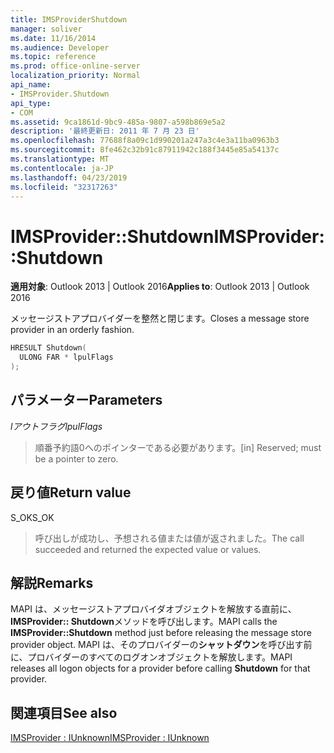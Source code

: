 ```yaml
---
title: IMSProviderShutdown
manager: soliver
ms.date: 11/16/2014
ms.audience: Developer
ms.topic: reference
ms.prod: office-online-server
localization_priority: Normal
api_name:
- IMSProvider.Shutdown
api_type:
- COM
ms.assetid: 9ca1861d-9bc9-485a-9807-a598b869e5a2
description: '最終更新日: 2011 年 7 月 23 日'
ms.openlocfilehash: 77688f8a09c1d990201a247a3c4e3a11ba0963b3
ms.sourcegitcommit: 8fe462c32b91c87911942c188f3445e85a54137c
ms.translationtype: MT
ms.contentlocale: ja-JP
ms.lasthandoff: 04/23/2019
ms.locfileid: "32317263"
---
```

# <a name="imsprovidershutdown"></a><span data-ttu-id="8bd9b-103">IMSProvider::Shutdown</span><span class="sxs-lookup"><span data-stu-id="8bd9b-103">IMSProvider::Shutdown</span></span>

  
  
<span data-ttu-id="8bd9b-104">**適用対象**: Outlook 2013 | Outlook 2016</span><span class="sxs-lookup"><span data-stu-id="8bd9b-104">**Applies to**: Outlook 2013 | Outlook 2016</span></span> 
  
<span data-ttu-id="8bd9b-105">メッセージストアプロバイダーを整然と閉じます。</span><span class="sxs-lookup"><span data-stu-id="8bd9b-105">Closes a message store provider in an orderly fashion.</span></span>
  
```cpp
HRESULT Shutdown(
  ULONG FAR * lpulFlags
);
```

## <a name="parameters"></a><span data-ttu-id="8bd9b-106">パラメーター</span><span class="sxs-lookup"><span data-stu-id="8bd9b-106">Parameters</span></span>

 <span data-ttu-id="8bd9b-107">_lアウトフラグ_</span><span class="sxs-lookup"><span data-stu-id="8bd9b-107">_lpulFlags_</span></span>
  
> <span data-ttu-id="8bd9b-108">順番予約語0へのポインターである必要があります。</span><span class="sxs-lookup"><span data-stu-id="8bd9b-108">[in] Reserved; must be a pointer to zero.</span></span>
    
## <a name="return-value"></a><span data-ttu-id="8bd9b-109">戻り値</span><span class="sxs-lookup"><span data-stu-id="8bd9b-109">Return value</span></span>

<span data-ttu-id="8bd9b-110">S_OK</span><span class="sxs-lookup"><span data-stu-id="8bd9b-110">S_OK</span></span> 
  
> <span data-ttu-id="8bd9b-111">呼び出しが成功し、予想される値または値が返されました。</span><span class="sxs-lookup"><span data-stu-id="8bd9b-111">The call succeeded and returned the expected value or values.</span></span>
    
## <a name="remarks"></a><span data-ttu-id="8bd9b-112">解説</span><span class="sxs-lookup"><span data-stu-id="8bd9b-112">Remarks</span></span>

<span data-ttu-id="8bd9b-113">MAPI は、メッセージストアプロバイダオブジェクトを解放する直前に、 **IMSProvider:: Shutdown**メソッドを呼び出します。</span><span class="sxs-lookup"><span data-stu-id="8bd9b-113">MAPI calls the **IMSProvider::Shutdown** method just before releasing the message store provider object.</span></span> <span data-ttu-id="8bd9b-114">MAPI は、そのプロバイダーの**シャットダウン**を呼び出す前に、プロバイダーのすべてのログオンオブジェクトを解放します。</span><span class="sxs-lookup"><span data-stu-id="8bd9b-114">MAPI releases all logon objects for a provider before calling **Shutdown** for that provider.</span></span> 
  
## <a name="see-also"></a><span data-ttu-id="8bd9b-115">関連項目</span><span class="sxs-lookup"><span data-stu-id="8bd9b-115">See also</span></span>



[<span data-ttu-id="8bd9b-116">IMSProvider : IUnknown</span><span class="sxs-lookup"><span data-stu-id="8bd9b-116">IMSProvider : IUnknown</span></span>](imsprovideriunknown.md)

